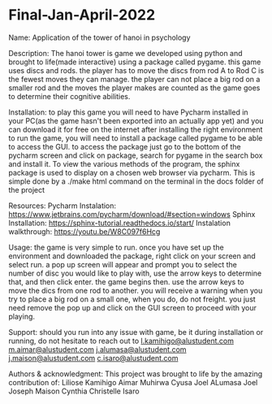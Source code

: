 # Final-Jan-April-2022
Name:
Application of the tower of hanoi in psychology

Description:
The hanoi tower is game we developed using python and brought to life(made interactive) using a package called pygame.
this game uses discs and rods. the player has to move the discs from rod A to Rod C is the fewest moves they can manage. 
the player can not place a big rod on a smaller rod and the moves the player makes are counted as the game goes to determine their cognitive abilities.

Installation:
to play this game you will need to have Pycharm installed in your PC(as the game hasn't been exported into an actually app yet) and you can download it for free on the internet after installing the right environment to run the game, you will need to install a package called pygame to be able to access the GUI. 
to access the package just go to the bottom of the pycharm screen and click on package, search for pygame in the search box and install it.
To view the various methods of the program, the sphinx package is used to display on a chosen web browser via pycharm. This is simple done by a ./make html command on the terminal in the docs folder of the project

Resources:
Pycharm Instalation: https://www.jetbrains.com/pycharm/download/#section=windows
Sphinx Installation: https://sphinx-tutorial.readthedocs.io/start/
Instalation walkthrough: https://youtu.be/W8C097f6Hcg

Usage:
the game is very simple to run. once you have set up the environment and downloaded the package, right click on your screen and select run. a pop up screen will appear and prompt you
to select the number of disc you would like to play with, use the arrow keys to determine that, and then click enter. 
the game begins then. use the arrow keys to move the dics from one rod to another. you will receive a warning when you try to place a big rod on a small one, when you do, do not freight.
you just need remove the pop up and click on the GUI screen to proceed with your playing.

Support:
should you run into any issue with game, be it during installation or running, do not hesitate to reach out to 
l.kamihigo@alustudent.com
m.aimar@alustudent.com
j.alumasa@alustudent.com
j.maison@alustudent.com
c.isaro@alustudent.com

Authors & acknowledgment:
This project was brought to life by the amazing contribution of:
Liliose Kamihigo 
Aimar Muhirwa Cyusa 
Joel ALumasa
Joel Joseph Maison
Cynthia Christelle Isaro
